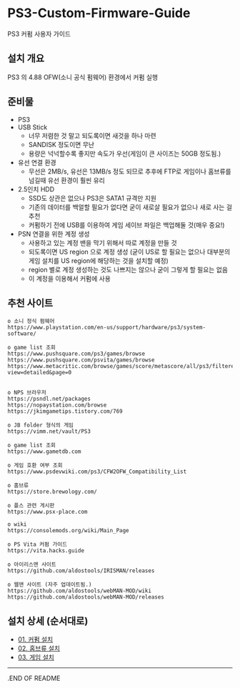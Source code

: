 # PS3-Custom-Firmware-Guide
PS3 커펌 사용자 가이드

## 설치 개요
PS3 의 4.88 OFW(소니 공식 펌웨어) 환경에서 커펌 실행

## 준비물
* PS3
* USB Stick
  - 너무 저렴한 것 말고 되도록이면 새것을 하나 마련
  - SANDISK 정도이면 무난
  - 용량은 넉넉할수록 좋지만 속도가 우선(게임이 큰 사이즈는 50GB 정도됨.)
* 유선 연결 환경
  - 무선은 2MB/s, 유선은 13MB/s 정도 되므로 추후에 FTP로 게임이나 홈브류를 넘길때 유선 환경이 훨씬 유리
* 2.5인치 HDD
  - SSD도 상관은 없으나 PS3은 SATA1 규격만 지원
  - 기존의 데이터를 백얼할 필요가 없다면 굳이 새로살 필요가 없으나 새로 사는 걸 추천
  - 커펌하기 전에 USB를 이용하여 게임 세이브 파일은 백업해둘 것(매우 중요!)
* PSN 연결을 위한 계정 생성
  - 사용하고 있는 계정 밴을 막기 위해서 따로 계정을 만들 것
  - 되도록이면 US region 으로 계정 생성 (굳이 US로 할 필요는 없으나 대부분의 게임 설치를 US region에 해당하는 것을 설치할 예정)
  - region 별로 계정 생성하는 것도 나쁘지는 않으나 굳이 그렇게 할 필요는 없음
  - 이 계정을 이용해서 커펌에 사용

## 추천 사이트
```
o 소니 정식 펌웨어
https://www.playstation.com/en-us/support/hardware/ps3/system-software/

o game list 조회
https://www.pushsquare.com/ps3/games/browse
https://www.pushsquare.com/psvita/games/browse
https://www.metacritic.com/browse/games/score/metascore/all/ps3/filtered?view=detailed&page=0


o NPS 브라우저
https://psndl.net/packages
https://nopaystation.com/browse
https://jkimgametips.tistory.com/769

o JB folder 형식의 게임
https://vimm.net/vault/PS3

o game list 조회
https://www.gametdb.com

o 게임 호환 여부 조회
https://www.psdevwiki.com/ps3/CFW2OFW_Compatibility_List

o 홈브류
https://store.brewology.com/

o 플스 관련 게시판
https://www.psx-place.com

o wiki
https://consolemods.org/wiki/Main_Page

o PS Vita 커펌 가이드
https://vita.hacks.guide

o 아이리스맨 사이트
https://github.com/aldostools/IRISMAN/releases

o 웹맨 사이트 (자주 업데이트됨.)
https://github.com/aldostools/webMAN-MOD/wiki
https://github.com/aldostools/webMAN-MOD/releases
```

## 설치 상세 (순서대로)
* [01. 커펌 설치](01.CustomFirmware/README.md)
* [02. 홈브류 설치](02.Homebrew/README.md)
* [03. 게임 설치](03.Game/README.md)
 
___
.END OF README
